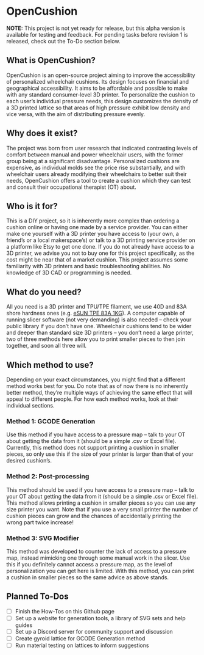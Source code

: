 # OpenCushion
**NOTE:** This project is not yet ready for release, but this alpha version is available for testing and feedback. For pending tasks before revision 1 is released, check out the To-Do section below.

## What is OpenCushion?
OpenCushion is an open-source project aiming to improve the accessibility of personalized wheelchair cushions. Its design focuses on financial and geographical accessibility. It aims to be affordable and possible to make with any standard consumer-level 3D printer. To personalize the cushion to each user’s individual pressure needs, this design customizes the density of a 3D printed lattice so that areas of high pressure exhibit low density and vice versa, with the aim of distributing pressure evenly.

## Why does it exist?
The project was born from user research that indicated contrasting levels of comfort between manual and power wheelchair users, with the former group being at a significant disadvantage. Personalized cushions are expensive, as individual molds see the price rise substantially, and with wheelchair users already modifying their wheelchairs to better suit their needs, OpenCushion offers a tool to create a cushion which they can test and consult their occupational therapist (OT) about.

## Who is it for?
This is a DIY project, so it is inherently more complex than ordering a cushion online or having one made by a service provider. You can either make one yourself with a 3D printer you have access to (your own, a friend’s or a local makerspace’s) or talk to a 3D printing service provider on a platform like Etsy to get one done. If you do not already have access to a 3D printer, we advise you not to buy one for this project specifically, as the cost might be near that of a market cushion. This project assumes some familiarity with 3D printers and basic troubleshooting abilities. No knowledge of 3D CAD or programming is needed.

## What do you need?
All you need is a 3D printer and TPU/TPE filament, we use 40D and 83A shore hardness ones (e.g. [eSUN TPE 83A 1KG](https://www.amazon.co.uk/dp/B07VLS8GWD)). A computer capable of running slicer software (not very demanding) is also needed – check your public library if you don’t have one.
Wheelchair cushions tend to be wider and deeper than standard size 3D printers – you don’t need a large printer, two of three methods here allow you to print smaller pieces to then join together, and soon all three will.

## Which method to use?
Depending on your exact circumstances, you might find that a different method works best for you. Do note that as of now there is no inherently better method, they’re multiple ways of achieving the same effect that will appeal to different people. For how each method works, look at their individual sections.

### Method 1: GCODE Generation
Use this method if you have access to a pressure map – talk to your OT about getting the data from it (should be a simple .csv or Excel file). Currently, this method does not support printing a cushion in smaller pieces, so only use this if the size of your printer is larger than that of your desired cushion’s.

### Method 2: Post-processing
This method should be used if you have access to a pressure map – talk to your OT about getting the data from it (should be a simple .csv or Excel file). This method allows printing a cushion in smaller pieces so you can use any size printer you want. Note that if you use a very small printer the number of cushion pieces can grow and the chances of accidentally printing the wrong part twice increase!

### Method 3: SVG Modifier
This method was developed to counter the lack of access to a pressure map, instead mimicking one through some manual work in the slicer. Use this if you definitely cannot access a pressure map, as the level of personalization you can get here is limited. With this method, you can print a cushion in smaller pieces so the same advice as above stands.


## Planned To-Dos
- [ ] Finish the How-Tos on this Github page
- [ ] Set up a website for generation tools, a library of SVG sets and help guides
- [ ] Set up a Discord server for community support and discussion
- [ ] Create gyroid lattice for GCODE Generation method
- [ ] Run material testing on lattices to inform suggestions
